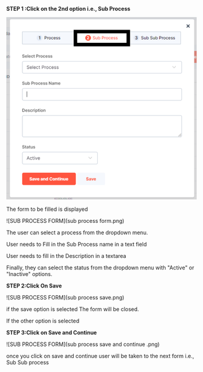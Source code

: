 **STEP 1 :Click on the 2nd option i.e., Sub Process**

![SUB PROCESS FORM](subprocess.png)

  The form to be filled is displayed 

  ![SUB PROCESS FORM](sub process form.png)

 The user can select a process from the dropdown menu.

 User needs to Fill in the Sub Process name in a text field

 User needs to fill in the Description  in a textarea 
 
 Finally, they can select the status from the dropdown menu with "Active" or "Inactive" options.


 **STEP 2:Click On Save**

 ![SUB PROCESS FORM](sub process save.png)
 
 if the save option is selected The form will be closed.

 If the other option is selected 

 **STEP 3:Click on Save and Continue**

 ![SUB PROCESS FORM](sub process save and continue .png)

 once you click on save and continue user will be taken to the next form i.e., Sub Sub process